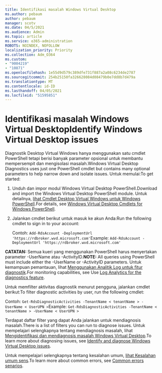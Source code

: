 ```yaml
---
title: Identifikasi masalah Windows Virtual Desktop
ms.author: pebaum
author: pebaum
manager: scotv
ms.date: 04/5/2021
ms.audience: Admin
ms.topic: article
ms.service: o365-administration
ROBOTS: NOINDEX, NOFOLLOW
localization_priority: Priority
ms.collection: Adm_O364
ms.custom:
- "9004219"
- "10871"
ms.openlocfilehash: 1e55d9d579c389dfe731f887a2a08c6234de2787
ms.sourcegitcommit: 254b25150fa326628084d08479b0e7dd8b7d479a
ms.translationtype: MT
ms.contentlocale: id-ID
ms.lasthandoff: 04/05/2021
ms.locfileid: "51595851"
---
```

# <a name="identify-windows-virtual-desktop-issues"></a><span data-ttu-id="f14c1-102">Identifikasi masalah Windows Virtual Desktop</span><span class="sxs-lookup"><span data-stu-id="f14c1-102">Identify Windows Virtual Desktop issues</span></span>

<span data-ttu-id="f14c1-103">Diagnostik Desktop Virtual Windows hanya menggunakan satu cmdlet PowerShell tetapi berisi banyak parameter opsional untuk membantu mempersempit dan mengisolasi masalah.</span><span class="sxs-lookup"><span data-stu-id="f14c1-103">Windows Virtual Desktop Diagnostics uses just one PowerShell cmdlet but contains many optional parameters to help narrow down and isolate issues.</span></span> <span data-ttu-id="f14c1-104">Untuk memulai:</span><span class="sxs-lookup"><span data-stu-id="f14c1-104">To get started:</span></span> 

1. <span data-ttu-id="f14c1-105">Unduh dan impor modul Windows Virtual Desktop PowerShell.</span><span class="sxs-lookup"><span data-stu-id="f14c1-105">Download and import the Windows Virtual Desktop PowerShell module.</span></span> <span data-ttu-id="f14c1-106">Untuk detailnya, [lihat Cmdlet Desktop Virtual Windows untuk Windows PowerShell](https://docs.microsoft.com/powershell/windows-virtual-desktop/overview).</span><span class="sxs-lookup"><span data-stu-id="f14c1-106">For details, see [Windows Virtual Desktop Cmdlets for Windows PowerShell](https://docs.microsoft.com/powershell/windows-virtual-desktop/overview).</span></span>

1. <span data-ttu-id="f14c1-107">Jalankan cmdlet berikut untuk masuk ke akun Anda:</span><span class="sxs-lookup"><span data-stu-id="f14c1-107">Run the following cmdlet to sign in to your account:</span></span>
    
    <span data-ttu-id="f14c1-108">Contoh: `Add-RdsAccount -DeploymentUrl 'https://rdbroker.wvd.microsoft.com'`</span><span class="sxs-lookup"><span data-stu-id="f14c1-108">Example: `Add-RdsAccount -DeploymentUrl 'https://rdbroker.wvd.microsoft.com'`</span></span>

<span data-ttu-id="f14c1-109">**CATATAN:** Semua kueri yang menggunakan PowerShell harus menyertakan parameter -UserName atau -ActivityID.</span><span class="sxs-lookup"><span data-stu-id="f14c1-109">**NOTE:** All queries using PowerShell must include either the -UserName or -ActivityID parameters.</span></span> <span data-ttu-id="f14c1-110">Untuk kemampuan pemantauan, lihat [Menggunakan Analitik Log untuk fitur diagnostik](https://go.microsoft.com/fwlink/?linkid=2126847).</span><span class="sxs-lookup"><span data-stu-id="f14c1-110">For monitoring capabilities, see Use [Log Analytics for the diagnostics feature](https://go.microsoft.com/fwlink/?linkid=2126847).</span></span>

<span data-ttu-id="f14c1-111">Untuk memfilter aktivitas diagnostik menurut pengguna, jalankan cmdlet berikut:</span><span class="sxs-lookup"><span data-stu-id="f14c1-111">To filter diagnostic activities by user, run the following cmdlet:</span></span>

<span data-ttu-id="f14c1-112">Contoh: `Get-RdsDiagnosticActivities -TenantName < tenantName > -UserName < UserUPN >`</span><span class="sxs-lookup"><span data-stu-id="f14c1-112">Example: `Get-RdsDiagnosticActivities -TenantName < tenantName > -UserName < UserUPN >`</span></span>

<span data-ttu-id="f14c1-113">Terdapat daftar filter yang dapat Anda jalankan untuk mendiagnosis masalah.</span><span class="sxs-lookup"><span data-stu-id="f14c1-113">There is a list of filters you can run to diagnose issues.</span></span> <span data-ttu-id="f14c1-114">Untuk mempelajari selengkapnya tentang mendiagnosis masalah, lihat [Mengidentifikasi dan mendiagnosis masalah Windows Virtual Desktop](https://docs.microsoft.com/azure/virtual-desktop/diagnostics-role-service#diagnose-issues-with-powershell).</span><span class="sxs-lookup"><span data-stu-id="f14c1-114">To learn more about diagnosing issues, see [Identify and diagnose Windows Virtual Desktop issues](https://docs.microsoft.com/azure/virtual-desktop/diagnostics-role-service#diagnose-issues-with-powershell).</span></span>

<span data-ttu-id="f14c1-115">Untuk mempelajari selengkapnya tentang kesalahan umum, [lihat Kesalahan umum sens](https://docs.microsoft.com/azure/virtual-desktop/diagnostics-role-service#common-error-scenarios).</span><span class="sxs-lookup"><span data-stu-id="f14c1-115">To learn more about common errors, see [Common errors senarios](https://docs.microsoft.com/azure/virtual-desktop/diagnostics-role-service#common-error-scenarios).</span></span>
